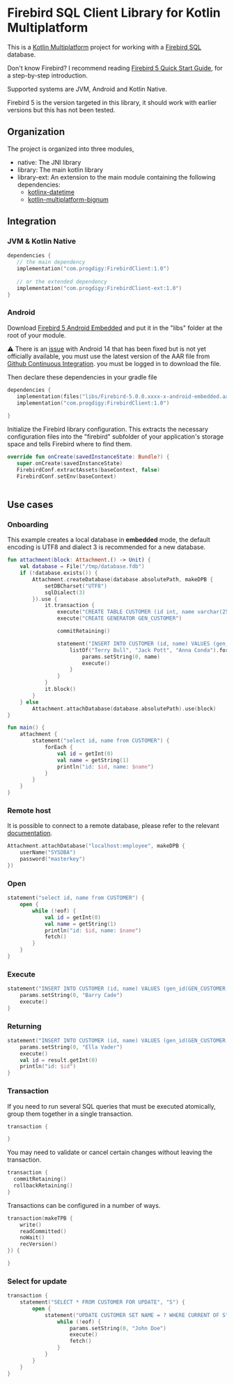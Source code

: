 

# Firebird SQL Client Library for Kotlin Multiplatform

This is a [Kotlin Multiplatform](https://kotlinlang.org/docs/multiplatform.html) project for working with a [Firebird SQL](https://firebirdsql.org/) database.

Don't know Firebird? I recommend reading [Firebird 5 Quick Start Guide](https://firebirdsql.org/file/documentation/html/en/firebirddocs/qsg5/firebird-5-quickstartguide.html), for a step-by-step introduction.

Supported systems are JVM, Android and Kotlin Native.

Firebird 5 is the version targeted in this library, it should work with earlier versions but this has not been tested.

## Organization

The project is organized into three modules,
- native: The JNI library
- library: The main kotlin library
- library-ext: An extension to the main module containing the following dependencies:
  - [kotlinx-datetime](https://github.com/Kotlin/kotlinx-datetime)
  - [kotlin-multiplatform-bignum](https://github.com/ionspin/kotlin-multiplatform-bignum)

## Integration

### JVM & Kotlin Native

``` kotlin
dependencies {
   // the main dependency
   implementation("com.progdigy:FirebirdClient:1.0")
   
   // or the extended dependency 
   implementation("com.progdigy:FirebirdClient-ext:1.0")
}
```

### Android

Download [Firebird 5 Android Embedded](https://firebirdsql.org/en/firebird-5-0/#android-embed) and put it in the "libs" 
folder at the root of your module.

⚠️ There is an [issue](https://github.com/FirebirdSQL/firebird/issues/8110) with Android 14 that has been fixed but is not yet officially available,
you must use the latest version of the AAR file from [Github Continuous Integration](https://github.com/FirebirdSQL/firebird/actions/workflows/main.yml?query=branch%3Av5.0-release+). 
you must be logged in to download the file.

Then declare these dependencies in your gradle file

``` kotlin
dependencies {
   implementation(files("libs/Firebird-5.0.0.xxxx-x-android-embedded.aar"))
   implementation("com.progdigy:FirebirdClient:1.0")
    
}
```

Initialize the Firebird library configuration. This extracts the necessary configuration files into the "firebird" subfolder of your application's storage space and tells Firebird where to find them.

``` kotlin
override fun onCreate(savedInstanceState: Bundle?) {
   super.onCreate(savedInstanceState)
   FirebirdConf.extractAssets(baseContext, false)
   FirebirdConf.setEnv(baseContext)
   
```

## Use cases

### Onboarding

This example creates a local database in **embedded** mode, the default encoding is UTF8 and dialect 3 is recommended for a new database.

```kotlin
fun attachment(block: Attachment.() -> Unit) { 
    val database = File("/tmp/database.fdb")
    if (!database.exists()) {
        Attachment.createDatabase(database.absolutePath, makeDPB {
            setDBCharset("UTF8")
            sqlDialect(3)
        }).use {
            it.transaction {
                execute("CREATE TABLE CUSTOMER (id int, name varchar(255))")
                execute("CREATE GENERATOR GEN_CUSTOMER")

                commitRetaining()

                statement("INSERT INTO CUSTOMER (id, name) VALUES (gen_id(GEN_CUSTOMER, 1), ?)") {
                    listOf("Terry Bull", "Jack Pott", "Anna Conda").forEach { name ->
                        params.setString(0, name)
                        execute()
                    }
                }
            }
            it.block()
        }
    } else
        Attachment.attachDatabase(database.absolutePath).use(block)
}

fun main() {
    attachment {
        statement("select id, name from CUSTOMER") {
            forEach {
                val id = getInt(0)
                val name = getString(1)
                println("id: $id, name: $name")
            }
        }
    }
}
```

### Remote host

It is possible to connect to a remote database, please refer to the relevant [documentation](https://firebirdsql.org/file/documentation/html/en/firebirddocs/qsg5/firebird-5-quickstartguide.html#qsg5-databases-connstrings).

```kotlin
Attachment.attachDatabase("localhost:employee", makeDPB {
    userName("SYSDBA")
    password("masterkey")
})
```

### Open

```kotlin
statement("select id, name from CUSTOMER") {
    open {
        while (!eof) {
            val id = getInt(0)
            val name = getString(1)
            println("id: $id, name: $name")
            fetch()
        }
    }
}
```

### Execute

```kotlin
statement("INSERT INTO CUSTOMER (id, name) VALUES (gen_id(GEN_CUSTOMER, 1), ?)") {
    params.setString(0, "Barry Cade")
    execute()
}
```

### Returning

```kotlin
statement("INSERT INTO CUSTOMER (id, name) VALUES (gen_id(GEN_CUSTOMER, 1), ?) RETURNING ID") {
    params.setString(0, "Ella Vader")
    execute()
    val id = result.getInt(0)
    println("id: $id")
}
```
### Transaction

If you need to run several SQL queries that must be executed atomically, group them together in a single transaction.

```kotlin
transaction {

}
```

You may need to validate or cancel certain changes without leaving the transaction.

```kotlin
transaction {
  commitRetaining()
  rollbackRetaining()
}
```

Transactions can be configured in a number of ways.

```kotlin
transaction(makeTPB {
    write()
    readCommitted()
    noWait()
    recVersion()
}) {

}
```

### Select for update

```kotlin
transaction {
    statement("SELECT * FROM CUSTOMER FOR UPDATE", "S") {
        open {
            statement("UPDATE CUSTOMER SET NAME = ? WHERE CURRENT OF S") {
                while (!eof) {
                    params.setString(0, "John Doe")
                    execute()
                    fetch()
                }
            } 
        }
    }
}
```